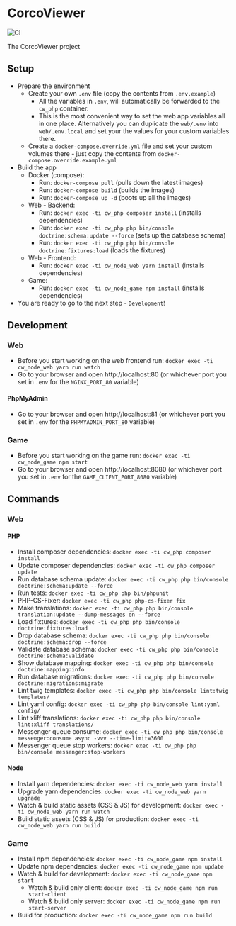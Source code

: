 # CorcoViewer

![CI](https://github.com/bobalazek/corcoviewer/workflows/Development%20Workflow/badge.svg)

The CorcoViewer project


## Setup

* Prepare the environment
  * Create your own `.env` file (copy the contents from `.env.example`)
    * All the variables in `.env`, will automatically be forwarded to the `cw_php` container.
    * This is the most convenient way to set the web app variables all in one place. Alternatively you can duplicate the `web/.env` into `web/.env.local` and set your the values for your custom variables there.
  * Create a `docker-compose.override.yml` file and set your custom volumes there - just copy the contents from `docker-compose.override.example.yml`
* Build the app
  * Docker (compose):
    * Run: `docker-compose pull` (pulls down the latest images)
    * Run: `docker-compose build` (builds the images)
    * Run: `docker-compose up -d` (boots up all the images)
  * Web - Backend:
    * Run: `docker exec -ti cw_php composer install` (installs dependencies)
    * Run: `docker exec -ti cw_php php bin/console doctrine:schema:update --force` (sets up the database schema)
    * Run: `docker exec -ti cw_php php bin/console doctrine:fixtures:load` (loads the fixtures)
  * Web - Frontend:
    * Run: `docker exec -ti cw_node_web yarn install` (installs dependencies)
  * Game:
    * Run: `docker exec -ti cw_node_game npm install` (installs dependencies)
* You are ready to go to the next step - `Development`!


## Development

### Web

* Before you start working on the web frontend run: `docker exec -ti cw_node_web yarn run watch`
* Go to your browser and open http://localhost:80 (or whichever port you set in `.env` for the `NGINX_PORT_80` variable)

#### PhpMyAdmin

* Go to your browser and open http://localhost:81 (or whichever port you set in `.env` for the `PHPMYADMIN_PORT_80` variable)

### Game

* Before you start working on the game run: `docker exec -ti cw_node_game npm start`
* Go to your browser and open http://localhost:8080 (or whichever port you set in `.env` for the `GAME_CLIENT_PORT_8080` variable)


## Commands

### Web

#### PHP

* Install composer dependencies: `docker exec -ti cw_php composer install`
* Update composer dependencies: `docker exec -ti cw_php composer update`
* Run database schema update: `docker exec -ti cw_php php bin/console doctrine:schema:update --force`
* Run tests: `docker exec -ti cw_php php bin/phpunit`
* PHP-CS-Fixer: `docker exec -ti cw_php php-cs-fixer fix`
* Make translations: `docker exec -ti cw_php php bin/console translation:update --dump-messages en --force`
* Load fixtures: `docker exec -ti cw_php php bin/console doctrine:fixtures:load`
* Drop database schema: `docker exec -ti cw_php php bin/console doctrine:schema:drop --force`
* Validate database schema: `docker exec -ti cw_php php bin/console doctrine:schema:validate`
* Show database mapping: `docker exec -ti cw_php php bin/console doctrine:mapping:info`
* Run database migrations: `docker exec -ti cw_php php bin/console doctrine:migrations:migrate`
* Lint twig templates: `docker exec -ti cw_php php bin/console lint:twig templates/`
* Lint yaml config: `docker exec -ti cw_php php bin/console lint:yaml config/`
* Lint xliff translations: `docker exec -ti cw_php php bin/console lint:xliff translations/`
* Messenger queue consume: `docker exec -ti cw_php php bin/console messenger:consume async -vvv --time-limit=3600`
* Messenger queue stop workers: `docker exec -ti cw_php php bin/console messenger:stop-workers`

#### Node

* Install yarn dependencies: `docker exec -ti cw_node_web yarn install`
* Upgrade yarn dependencies: `docker exec -ti cw_node_web yarn upgrade`
* Watch & build static assets (CSS & JS) for development: `docker exec -ti cw_node_web yarn run watch`
* Build static assets (CSS & JS) for production: `docker exec -ti cw_node_web yarn run build`


### Game

* Install npm dependencies: `docker exec -ti cw_node_game npm install`
* Update npm dependencies: `docker exec -ti cw_node_game npm update`
* Watch & build for development: `docker exec -ti cw_node_game npm start`
  * Watch & build only client: `docker exec -ti cw_node_game npm run start-client`
  * Watch & build only server: `docker exec -ti cw_node_game npm run start-server`
* Build for production: `docker exec -ti cw_node_game npm run build`
